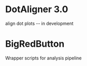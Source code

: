 DotAligner 3.0
==========
align dot plots -- in development

BigRedButton
==========
Wrapper scripts for analysis pipeline
